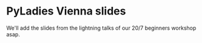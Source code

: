 PyLadies Vienna slides
===============
We'll add the slides from the lightning talks of our 20/7 beginners workshop asap.

